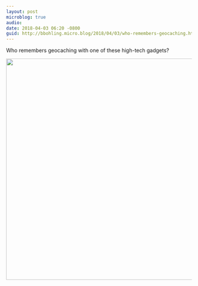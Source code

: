 ```yaml
---
layout: post
microblog: true
audio: 
date: 2018-04-03 06:20 -0800
guid: http://bbohling.micro.blog/2018/04/03/who-remembers-geocaching.html
---
```

Who remembers geocaching with one of these high-tech gadgets?

<img src="http://micro.brandonbohling.com/uploads/2018/3c5354726b.jpg" width="600" height="599" />
